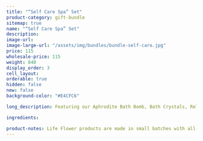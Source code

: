 ```yaml
---
title: "“Self Care Spa” Set"
product-category: gift-bundle
sitemap: true
name: "“Self Care Spa” Set"
description:
image-url:
image-large-url: "/assets/img/bundles/bundle-self-care.jpg"
price: 115
wholesale-price: 115
weight: 840
display_order: 3
cell_layout:
orderable: true
hidden: false
new: false
background-color: "#E4CFC6"

long_description: Featuring our Aphrodite Bath Bomb, Bath Crystals, Relief Balm and our Gypsy Massage Oil. This is the ultimate relaxation kit, perfect for unwinding with during the busy holiday season. Originally priced at $140, discounted to $115!

ingredients:

product-notes: Life Flower products are made in small batches with all-natural and boutique ingredients. Most orders are processed within 3 days of being placed.
---
```

